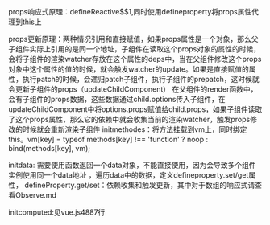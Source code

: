 <!--
 * @Author: wubing32696 wubing32696@hundsun.com
 * @Date: 2023-02-23 18:45:15
 * @LastEditors: wubing32696 wubing32696@hundsun.com
 * @LastEditTime: 2023-02-24 10:11:22
 * @FilePath: \biji\vue2\xingyingshi.md
 * @Description: 这是默认设置,请设置`customMade`, 打开koroFileHeader查看配置 进行设置: https://github.com/OBKoro1/koro1FileHeader/wiki/%E9%85%8D%E7%BD%AE
-->
props响应式原理：defineReactive$$1,同时使用defineproperty将props属性代理到this上

props更新原理：两种情况引用和直接赋值，如果props属性是一个对象，那么父子组件实际上引用的是同一个地址，子组件在读取这个props对象的属性的时候，会将子组件的渲染watcher存放在这个属性的deps中，当在父组件修改这个props对象中这个属性的值的时候，就会触发watcher的update。如果是直接赋值的属性，执行patch的时候，会递归patch子组件，执行子组件的prepatch，这时候就会更新子组件的props（updateChildComponent）
在父组件的render函数中，会有子组件的props数据，这些数据通过child.options传入子组件，在updateChildComponent中将options.props赋值给child.props，如果子组件读取了这个props属性，那么它的依赖中就会收集当前的渲染watcher，触发props修改的时候就会重新渲染子组件
initmethodes：将方法挂载到vm上，同时绑定this。vm[key] = typeof methods[key] !== 'function' ? noop : bind(methods[key], vm);

initdata: 需要使用函数返回一个data对象，不能直接使用，因为会导致多个组件实例使用同一个data地址
，遍历data中的数据，定义defineproperty.set/get属性，
defineProperty.get/set：依赖收集和触发更新，其中对于数组的响应式请查看Observe.md

initcomputed:见vue.js4887行



